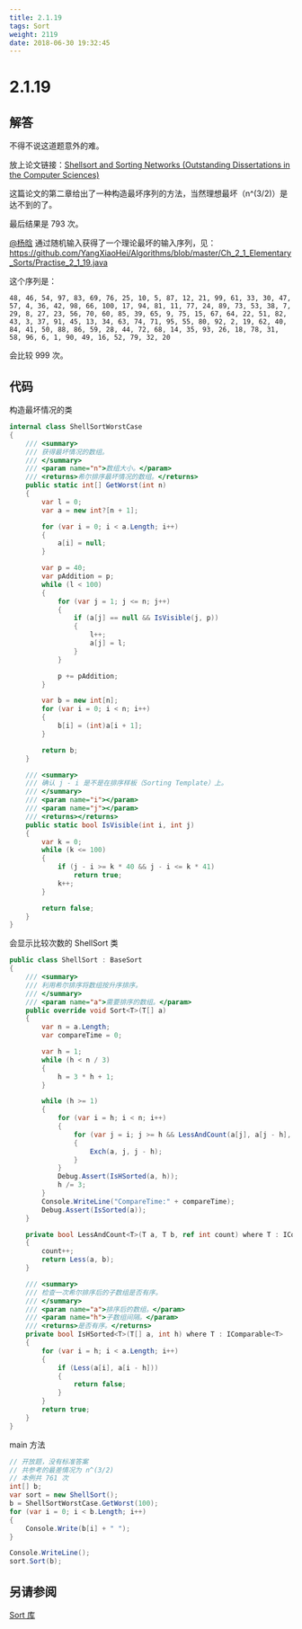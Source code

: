 ```yaml
---
title: 2.1.19
tags: Sort
weight: 2119
date: 2018-06-30 19:32:45
---
```


# 2.1.19


## 解答

不得不说这道题意外的难。 

放上论文链接：[Shellsort and Sorting Networks (Outstanding Dissertations in the Computer Sciences)](http://www.dtic.mil/get-tr-doc/pdf?AD=AD0740110)

这篇论文的第二章给出了一种构造最坏序列的方法，当然理想最坏（n^(3/2)）是达不到的了。

最后结果是 793 次。

[@杨晗](https://github.com/YangXiaoHei) 通过随机输入获得了一个理论最坏的输入序列，见：<https://github.com/YangXiaoHei/Algorithms/blob/master/Ch_2_1_Elementary_Sorts/Practise_2_1_19.java>

这个序列是：

```
48, 46, 54, 97, 83, 69, 76, 25, 10, 5, 87, 12, 21, 99, 61, 33, 30, 47, 57, 4, 36, 42, 98, 66, 100, 17, 94, 81, 11, 77, 24, 89, 73, 53, 38, 7, 29, 8, 27, 23, 56, 70, 60, 85, 39, 65, 9, 75, 15, 67, 64, 22, 51, 82, 43, 3, 37, 91, 45, 13, 34, 63, 74, 71, 95, 55, 80, 92, 2, 19, 62, 40, 84, 41, 50, 88, 86, 59, 28, 44, 72, 68, 14, 35, 93, 26, 18, 78, 31, 58, 96, 6, 1, 90, 49, 16, 52, 79, 32, 20
```

会比较 999 次。

## 代码

构造最坏情况的类

```csharp
internal class ShellSortWorstCase
{
    /// <summary>
    /// 获得最坏情况的数组。
    /// </summary>
    /// <param name="n">数组大小。</param>
    /// <returns>希尔排序最坏情况的数组。</returns>
    public static int[] GetWorst(int n)
    {
        var l = 0;
        var a = new int?[n + 1];

        for (var i = 0; i < a.Length; i++)
        {
            a[i] = null;
        }

        var p = 40;
        var pAddition = p;
        while (l < 100)
        {
            for (var j = 1; j <= n; j++)
            {
                if (a[j] == null && IsVisible(j, p))
                {
                    l++;
                    a[j] = l;
                }
            }

            p += pAddition;
        }

        var b = new int[n];
        for (var i = 0; i < n; i++)
        {
            b[i] = (int)a[i + 1];
        }

        return b;
    }

    /// <summary>
    /// 确认 j - i 是不是在排序样板（Sorting Template）上。
    /// </summary>
    /// <param name="i"></param>
    /// <param name="j"></param>
    /// <returns></returns>
    public static bool IsVisible(int i, int j)
    {
        var k = 0;
        while (k <= 100)
        {
            if (j - i >= k * 40 && j - i <= k * 41)
                return true;
            k++;
        }

        return false;
    }
}
```

会显示比较次数的 ShellSort 类

```csharp
public class ShellSort : BaseSort
{
    /// <summary>
    /// 利用希尔排序将数组按升序排序。
    /// </summary>
    /// <param name="a">需要排序的数组。</param>
    public override void Sort<T>(T[] a)
    {
        var n = a.Length;
        var compareTime = 0;

        var h = 1;
        while (h < n / 3)
        {
            h = 3 * h + 1;
        }

        while (h >= 1)
        {
            for (var i = h; i < n; i++)
            {
                for (var j = i; j >= h && LessAndCount(a[j], a[j - h], ref compareTime); j -= h)
                {
                    Exch(a, j, j - h);
                }
            }
            Debug.Assert(IsHSorted(a, h));
            h /= 3;
        }
        Console.WriteLine("CompareTime:" + compareTime);
        Debug.Assert(IsSorted(a));
    }

    private bool LessAndCount<T>(T a, T b, ref int count) where T : IComparable<T>
    {
        count++;
        return Less(a, b);
    }

    /// <summary>
    /// 检查一次希尔排序后的子数组是否有序。
    /// </summary>
    /// <param name="a">排序后的数组。</param>
    /// <param name="h">子数组间隔。</param>
    /// <returns>是否有序。</returns>
    private bool IsHSorted<T>(T[] a, int h) where T : IComparable<T>
    {
        for (var i = h; i < a.Length; i++)
        {
            if (Less(a[i], a[i - h]))
            {
                return false;
            }
        }
        return true;
    }
}
```

main 方法

```csharp
// 开放题，没有标准答案
// 共参考的最差情况为 n^(3/2)
// 本例共 761 次
int[] b;
var sort = new ShellSort();
b = ShellSortWorstCase.GetWorst(100);
for (var i = 0; i < b.Length; i++)
{
    Console.Write(b[i] + " ");
}

Console.WriteLine();
sort.Sort(b);
```

## 另请参阅

[Sort 库](https://github.com/ikesnowy/Algorithms-4th-Edition-in-Csharp/tree/master/2%20Sorting/2.1/Sort)
